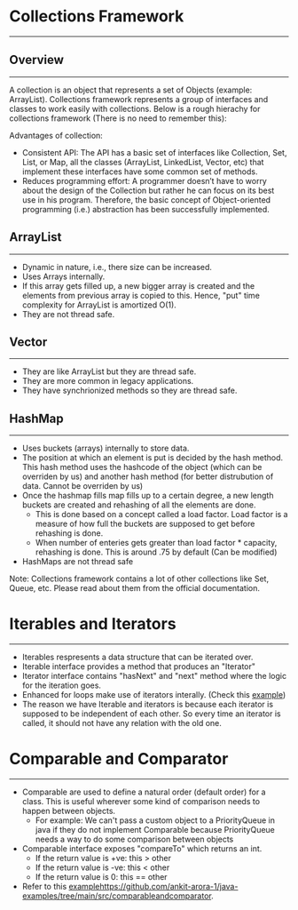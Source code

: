 # Collections Framework
---

## Overview
---
A collection is an object that represents a set of Objects (example: ArrayList). Collections framework represents a group of interfaces and classes to work easily with collections. 
Below is a rough hierachy for collections framework (There is no need to remember this): 
<Add collections diagram here>

Advantages of collection: 
- Consistent API: The API has a basic set of interfaces like Collection, Set, List, or Map, all the classes (ArrayList, LinkedList, Vector, etc) that implement these interfaces have some common set of methods.
- Reduces programming effort: A programmer doesn’t have to worry about the design of the Collection but rather he can focus on its best use in his program. Therefore, the basic concept of Object-oriented programming (i.e.) abstraction has been successfully implemented.

## ArrayList
---
- Dynamic in nature, i.e., there size can be increased.
- Uses Arrays internally.
- If this array gets filled up, a new bigger array is created and the elements from previous array is copied to this. Hence, "put" time complexity for ArrayList is amortized O(1).
- They are not thread safe.

## Vector
---
- They are like ArrayList but they are thread safe.
- They are more common in legacy applications.
- They have synchrionized methods so they are thread safe.

## HashMap
---
- Uses buckets (arrays) internally to store data.
- The position at which an element is put is decided by the hash method. This hash method uses the hashcode of the object (which can be overriden by us) and another hash method (for better distrubution of data. Cannot be overriden by us)
- Once the hashmap fills map fills up to a certain degree, a new length buckets are created and rehashing of all the elements are done.
  - This is done based on a concept called a load factor. Load factor is a measure of how full the buckets are supposed to get before rehashing is done.
  - When number of enteries gets greater than load factor * capacity, rehashing is done. This is around .75 by default (Can be modified)
- HashMaps are not thread safe

Note: Collections framework contains a lot of other collections like Set, Queue, etc. Please read about them from the official documentation. 

# Iterables and Iterators
---
- Iterables respresents a data structure that can be iterated over.
- Iterable interface provides a method that produces an "Iterator"
- Iterator interface contains "hasNext" and "next" method where the logic for the iteration goes.
- Enhanced for loops make use of iterators interally. (Check this [example](https://github.com/ankit-arora-1/java-examples/tree/main/src/iterableanditerator))
- The reason we have Iterable and iterators is because each iterator is supposed to be independent of each other. So every time an iterator is called, it should not have any relation with the old one.
  
# Comparable and Comparator
---
- Comparable are used to define a natural order (default order) for a class. This is useful wherever some kind of comparison needs to happen between objects.
  - For example: We can't pass a custom object to a PriorityQueue in java if they do not implement Comparable because PriorityQueue needs a way to do some comparison between objects
- Comparable interface exposes "compareTo" which returns an int.
  - If the return value is +ve: this > other
  - If the return value is -ve: this < other
  - If the return value is 0: this == other
- Refer to this [example](https://github.com/ankit-arora-1/java-examples/tree/main/src/comparableandcomparator)https://github.com/ankit-arora-1/java-examples/tree/main/src/comparableandcomparator.

